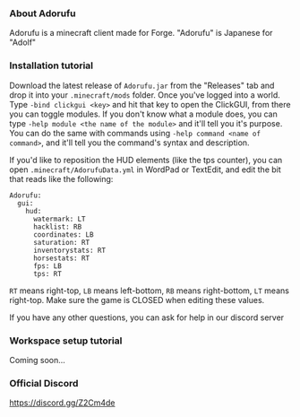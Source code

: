 ### About Adorufu

Adorufu is a minecraft client made for Forge. "Adorufu" is Japanese for "Adolf"

### Installation tutorial

Download the latest release of `Adorufu.jar` from the "Releases" tab and drop it into your `.minecraft/mods` folder. Once you've logged into a world. Type `-bind clickgui <key>` and hit that key to open the ClickGUI, from there you can toggle modules. If you don't know what a module does, you can type `-help module <the name of the module>` and it'll tell you it's purpose. You can do the same with commands using `-help command <name of command>`, and it'll tell you the command's syntax and description.

If you'd like to reposition the HUD elements (like the tps counter), you can open `.minecraft/AdorufuData.yml` in WordPad or TextEdit, and edit the bit that reads like the following:

```
Adorufu:
  gui:
    hud:
      watermark: LT
      hacklist: RB
      coordinates: LB
      saturation: RT
      inventorystats: RT
      horsestats: RT
      fps: LB
      tps: RT
```

`RT` means right-top, `LB` means left-bottom, `RB` means right-bottom, `LT` means right-top. Make sure the game is CLOSED when editing these values.

If you have any other questions, you can ask for help in our discord server

### Workspace setup tutorial

Coming soon...

### Official Discord
https://discord.gg/Z2Cm4de
